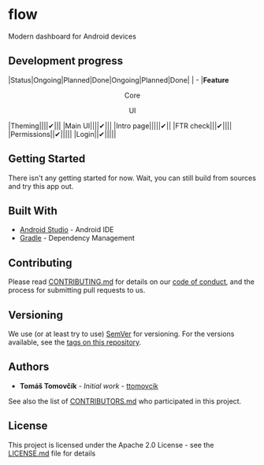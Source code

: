 # flow

Modern dashboard for Android devices

## Development progress
|Status|Ongoing|Planned|Done|Ongoing|Planned|Done|
| -
|<b >Feature</b><td colspan=3><p style="text-align: center;">Core</p><td colspan=3><p style="text-align: center;">UI</p>
|Theming||||✔|||
|Main UI||||✔|||
|Intro page|||||✔||
|FTR check|||✔||||
|Permissions||✔|||||
|Login||✔|||||


## Getting Started

There isn't any getting started for now. Wait, you can still build from sources and try this app out.

## Built With

* [Android Studio](https://developer.android.com/studio) - Android IDE
* [Gradle](https://gradle.org/) - Dependency Management

## Contributing

Please read [CONTRIBUTING.md](CONTRIBUTING.md) for details on our [code of conduct](CODE_OF_CONDUCT.md), and the process for submitting pull requests to us.

## Versioning

We use (or at least try to use) [SemVer](https://semver.org/) for versioning. For the versions available, see the [tags on this repository](https://github.com/ttomovcik/flow/tags).

## Authors

* **Tomáš Tomovčík** - *Initial work* - [ttomovcik](https://github.com/ttomovcik)

See also the list of [CONTRIBUTORS.md](https://github.com/your/project/contributors) who participated in this project.

## License

This project is licensed under the Apache 2.0 License - see the [LICENSE.md](LICENSE.md) file for details